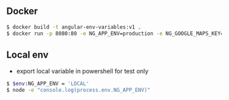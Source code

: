 ## Docker
```bash
$ docker build -t angular-env-variables:v1 .
$ docker run -p 8080:80 -e NG_APP_ENV=production -e NG_GOOGLE_MAPS_KEY=Xav92daXXjaL angular-env-variables:v1
```


## Local env
- export local variable in powershell for test only
```bash
$ $env:NG_APP_ENV = 'LOCAL'
$ node -e "console.log(process.env.NG_APP_ENV)"
```